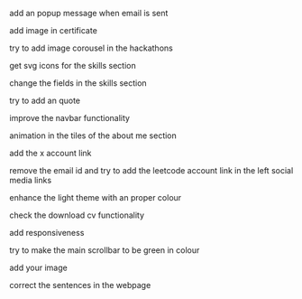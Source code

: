 add an popup message when email is sent 


add image in certificate 


try to add image corousel in the hackathons


get svg icons for the skills section


change the fields in the skills section


try to add an quote 



improve the navbar functionality 



animation in the tiles of the about me section



add the x account link 


remove the email id and try to add the leetcode account link in the left social media links 


enhance the light theme with an proper colour 

check the download cv functionality 

add responsiveness 


try to make the main scrollbar to be green in colour

add your image 



correct the sentences in the webpage 

